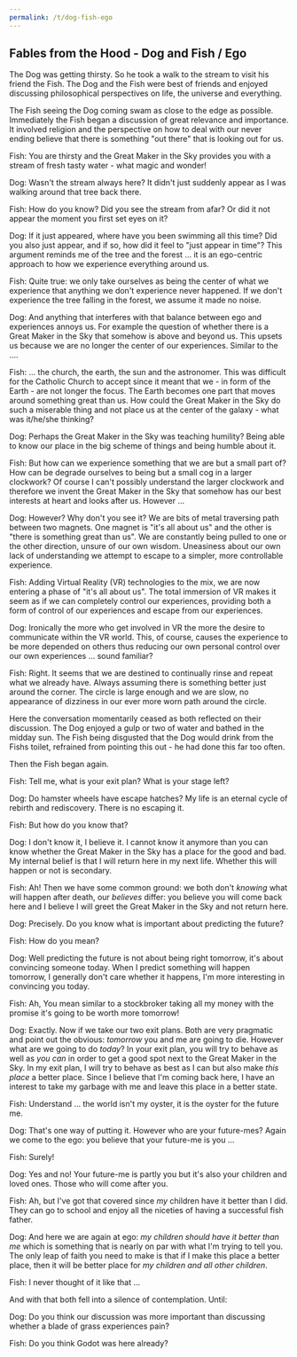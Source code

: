 ```yaml
---
permalink: /t/dog-fish-ego
---
```


## Fables from the Hood - Dog and Fish / Ego

The Dog was getting thirsty. So he took a walk to the stream to visit his friend the Fish. The Dog and the Fish were best of friends and enjoyed discussing philosophical perspectives on life, the universe and everything.

The Fish seeing the Dog coming swam as close to the edge as possible. Immediately the Fish began a discussion of great relevance and importance. It involved religion and the perspective on how to deal with our never ending believe that there is something "out there" that is looking out for us.

Fish: You are thirsty and the Great Maker in the Sky provides you with a stream of fresh tasty water - what magic and wonder!

Dog: Wasn't the stream always here? It didn't just suddenly appear as I was walking around that tree back there.

Fish: How do you know? Did you see the stream from afar? Or did it not appear the moment you first set eyes on it?

Dog: If it just appeared, where have you been swimming all this time? Did you also just appear, and if so, how did it feel to "just appear in time"? This argument reminds me of the tree and the forest ... it is an ego-centric approach to how we experience everything around us.

Fish: Quite true: we only take ourselves as being the center of what we experience that anything we don't experience never happened. If we don't experience the tree falling in the forest, we assume it made no noise.

Dog: And anything that interferes with that balance between ego and experiences annoys us. For example the question of whether there is a Great Maker in the Sky that somehow is above and beyond us. This upsets us because we are no longer the center of our experiences. Similar to the ....

Fish: ... the church, the earth, the sun and the astronomer. This was difficult for the Catholic Church to accept since it meant that we - in form of the Earth - are not longer the focus. The Earth becomes one part that moves around something great than us. How could the Great Maker in the Sky do such a miserable thing and not place us at the center of the galaxy - what was it/he/she thinking?

Dog: Perhaps the Great Maker in the Sky was teaching humility? Being able to know our place in the big scheme of things and being humble about it.

Fish: But how can we experience something that we are but a small part of? How can be degrade ourselves to being but a small cog in a larger clockwork? Of course I can't possibly understand the larger clockwork and therefore we invent the Great Maker in the Sky that somehow has our best interests at heart and looks after us. However ...

Dog: However? Why don't you see it? We are bits of metal traversing path between two magnets. One magnet is "it's all about us" and the other is "there is something great than us". We are constantly being pulled to one or the other direction, unsure of our own wisdom. Uneasiness about our own lack of understanding we attempt to escape to a simpler, more controllable experience.

Fish: Adding Virtual Reality (VR) technologies to the mix, we are now entering a phase of "it's all about us". The total immersion of VR makes it seem as if we can completely control our experiences, providing both a form of control of our experiences and escape from our experiences.

Dog: Ironically the more who get involved in VR the more the desire to communicate within the VR world. This, of course, causes the experience to be more depended on others thus reducing our own personal control over our own experiences ... sound familiar?

Fish: Right. It seems that we are destined to continually rinse and repeat what we already have. Always assuming there is something better just around the corner. The circle is large enough and we are slow, no appearance of dizziness in our ever more worn path around the circle.

Here the conversation momentarily ceased as both reflected on their discussion. The Dog enjoyed a gulp or two of water and bathed in the midday sun. The Fish being disgusted that the Dog would drink from the Fishs toilet, refrained from pointing this out - he had done this far too often.

Then the Fish began again.

Fish: Tell me, what is your exit plan? What is your stage left?

Dog: Do hamster wheels have escape hatches? My life is an eternal cycle of rebirth and rediscovery. There is no escaping it.

Fish: But how do you know that?

Dog: I don't know it, I believe it. I cannot know it anymore than you can know whether the Great Maker in the Sky has a place for the good and bad. My internal belief is that I will return here in my next life. Whether this will happen or not is secondary.

Fish: Ah! Then we have some common ground: we both don't *knowing* what will happen after death, our *believes* differ: you believe you will come back here and I believe I will greet the Great Maker in the Sky and not return here.

Dog: Precisely. Do you know what is important about predicting the future?

Fish: How do you mean?

Dog: Well predicting the future is not about being right tomorrow, it's about convincing someone today. When I predict something will happen tomorrow, I generally don't care whether it happens, I'm more interesting in convincing you today.

Fish: Ah, You mean similar to a stockbroker taking all my money with the promise it's going to be worth more tomorrow!

Dog: Exactly. Now if we take our two exit plans. Both are very pragmatic and point out the obvious: *tomorrow* you and me are going to die. However what are we going to do *today*? In your exit plan, you will try to behave as well as *you can* in order to get a good spot next to the Great Maker in the Sky. In my exit plan, I will try to behave as best as I can but also make *this place* a better place. Since I believe that I'm coming back here, I have an interest to take my garbage with me and leave this place in a better state.

Fish: Understand ... the world isn't my oyster, it is the oyster for the future me.

Dog: That's one way of putting it. However who are your future-mes? Again we come to the ego: you believe that your future-me is you ...

Fish: Surely!

Dog: Yes and no! Your future-me is partly you but it's also your children and loved ones. Those who will come after you.

Fish: Ah, but I've got that covered since *my* children have it better than I did. They can go to school and enjoy all the niceties of having a successful fish father.

Dog: And here we are again at ego: *my children should have it better than me* which is something that is nearly on par with what I'm trying to tell you. The only leap of faith you need to make is that if I make this place a better place, then it will be better place for *my children and all other children*.

Fish: I never thought of it like that ...

And with that both fell into a silence of contemplation. Until:

Dog: Do you think our discussion was more important than discussing whether a blade of grass experiences pain?

Fish: Do you think Godot was here already?
